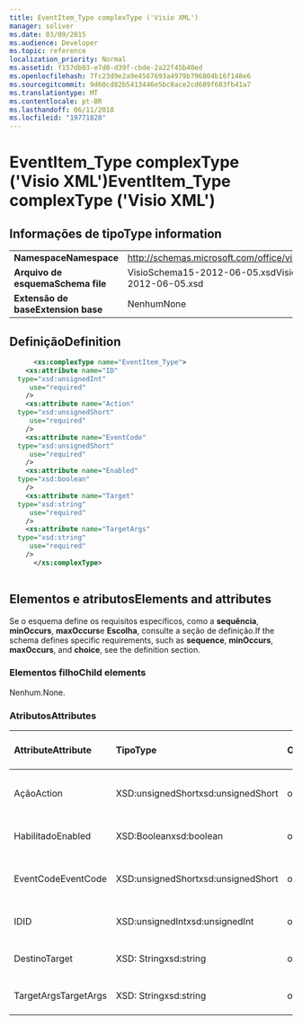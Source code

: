 ```yaml
---
title: EventItem_Type complexType ('Visio XML')
manager: soliver
ms.date: 03/09/2015
ms.audience: Developer
ms.topic: reference
localization_priority: Normal
ms.assetid: f157db03-e7d0-d39f-cbde-2a22f45b40ed
ms.openlocfilehash: 7fc23d9e2a9e4567693a4979b796804b16f148e6
ms.sourcegitcommit: 9d60cd82b5413446e5bc8ace2cd689f683fb41a7
ms.translationtype: MT
ms.contentlocale: pt-BR
ms.lasthandoff: 06/11/2018
ms.locfileid: "19771828"
---
```

# <a name="eventitemtype-complextype-visio-xml"></a><span data-ttu-id="56a77-102">EventItem_Type complexType ('Visio XML')</span><span class="sxs-lookup"><span data-stu-id="56a77-102">EventItem_Type complexType ('Visio XML')</span></span>

## <a name="type-information"></a><span data-ttu-id="56a77-103">Informações de tipo</span><span class="sxs-lookup"><span data-stu-id="56a77-103">Type information</span></span>

|||
|:-----|:-----|
|<span data-ttu-id="56a77-104">**Namespace**</span><span class="sxs-lookup"><span data-stu-id="56a77-104">**Namespace**</span></span> <br/> |http://schemas.microsoft.com/office/visio/2011/1/core  <br/> |
|<span data-ttu-id="56a77-105">**Arquivo de esquema**</span><span class="sxs-lookup"><span data-stu-id="56a77-105">**Schema file**</span></span> <br/> |<span data-ttu-id="56a77-106">VisioSchema15-2012-06-05.xsd</span><span class="sxs-lookup"><span data-stu-id="56a77-106">VisioSchema15-2012-06-05.xsd</span></span>  <br/> |
|<span data-ttu-id="56a77-107">**Extensão de base**</span><span class="sxs-lookup"><span data-stu-id="56a77-107">**Extension base**</span></span> <br/> |<span data-ttu-id="56a77-108">Nenhum</span><span class="sxs-lookup"><span data-stu-id="56a77-108">None</span></span>  <br/> |
   
## <a name="definition"></a><span data-ttu-id="56a77-109">Definição</span><span class="sxs-lookup"><span data-stu-id="56a77-109">Definition</span></span>

```XML
      <xs:complexType name="EventItem_Type">
    <xs:attribute name="ID"
  type="xsd:unsignedInt"
     use="required"
    />
    <xs:attribute name="Action"
  type="xsd:unsignedShort"
     use="required"
    />
    <xs:attribute name="EventCode"
  type="xsd:unsignedShort"
     use="required"
    />
    <xs:attribute name="Enabled"
  type="xsd:boolean"
    />
    <xs:attribute name="Target"
  type="xsd:string"
     use="required"
    />
    <xs:attribute name="TargetArgs"
  type="xsd:string"
     use="required"
    />
      </xs:complexType>
      
```

## <a name="elements-and-attributes"></a><span data-ttu-id="56a77-110">Elementos e atributos</span><span class="sxs-lookup"><span data-stu-id="56a77-110">Elements and attributes</span></span>

<span data-ttu-id="56a77-111">Se o esquema define os requisitos específicos, como a **sequência**, **minOccurs**, **maxOccurs**e **Escolha**, consulte a seção de definição.</span><span class="sxs-lookup"><span data-stu-id="56a77-111">If the schema defines specific requirements, such as **sequence**, **minOccurs**, **maxOccurs**, and **choice**, see the definition section.</span></span> 
  
### <a name="child-elements"></a><span data-ttu-id="56a77-112">Elementos filho</span><span class="sxs-lookup"><span data-stu-id="56a77-112">Child elements</span></span>

<span data-ttu-id="56a77-113">Nenhum.</span><span class="sxs-lookup"><span data-stu-id="56a77-113">None.</span></span>
  
### <a name="attributes"></a><span data-ttu-id="56a77-114">Atributos</span><span class="sxs-lookup"><span data-stu-id="56a77-114">Attributes</span></span>

|<span data-ttu-id="56a77-115">**Attribute**</span><span class="sxs-lookup"><span data-stu-id="56a77-115">**Attribute**</span></span>|<span data-ttu-id="56a77-116">**Tipo**</span><span class="sxs-lookup"><span data-stu-id="56a77-116">**Type**</span></span>|<span data-ttu-id="56a77-117">**Obrigatório**</span><span class="sxs-lookup"><span data-stu-id="56a77-117">**Required**</span></span>|<span data-ttu-id="56a77-118">**Descrição**</span><span class="sxs-lookup"><span data-stu-id="56a77-118">**Description**</span></span>|<span data-ttu-id="56a77-119">**Valores possíveis**</span><span class="sxs-lookup"><span data-stu-id="56a77-119">**Possible values**</span></span>|
|:-----|:-----|:-----|:-----|:-----|
|<span data-ttu-id="56a77-120">Ação</span><span class="sxs-lookup"><span data-stu-id="56a77-120">Action</span></span>  <br/> |<span data-ttu-id="56a77-121">XSD:unsignedShort</span><span class="sxs-lookup"><span data-stu-id="56a77-121">xsd:unsignedShort</span></span>  <br/> |<span data-ttu-id="56a77-122">obrigatório</span><span class="sxs-lookup"><span data-stu-id="56a77-122">required</span></span>  <br/> ||<span data-ttu-id="56a77-123">Valores do tipo xsd:unsignedShort.</span><span class="sxs-lookup"><span data-stu-id="56a77-123">Values of the xsd:unsignedShort type.</span></span>  <br/> |
|<span data-ttu-id="56a77-124">Habilitado</span><span class="sxs-lookup"><span data-stu-id="56a77-124">Enabled</span></span>  <br/> |<span data-ttu-id="56a77-125">XSD:Boolean</span><span class="sxs-lookup"><span data-stu-id="56a77-125">xsd:boolean</span></span>  <br/> |<span data-ttu-id="56a77-126">opcional</span><span class="sxs-lookup"><span data-stu-id="56a77-126">optional</span></span>  <br/> ||<span data-ttu-id="56a77-127">Valores do tipo xsd:boolean.</span><span class="sxs-lookup"><span data-stu-id="56a77-127">Values of the xsd:boolean type.</span></span>  <br/> |
|<span data-ttu-id="56a77-128">EventCode</span><span class="sxs-lookup"><span data-stu-id="56a77-128">EventCode</span></span>  <br/> |<span data-ttu-id="56a77-129">XSD:unsignedShort</span><span class="sxs-lookup"><span data-stu-id="56a77-129">xsd:unsignedShort</span></span>  <br/> |<span data-ttu-id="56a77-130">obrigatório</span><span class="sxs-lookup"><span data-stu-id="56a77-130">required</span></span>  <br/> ||<span data-ttu-id="56a77-131">Valores do tipo xsd:unsignedShort.</span><span class="sxs-lookup"><span data-stu-id="56a77-131">Values of the xsd:unsignedShort type.</span></span>  <br/> |
|<span data-ttu-id="56a77-132">ID</span><span class="sxs-lookup"><span data-stu-id="56a77-132">ID</span></span>  <br/> |<span data-ttu-id="56a77-133">XSD:unsignedInt</span><span class="sxs-lookup"><span data-stu-id="56a77-133">xsd:unsignedInt</span></span>  <br/> |<span data-ttu-id="56a77-134">obrigatório</span><span class="sxs-lookup"><span data-stu-id="56a77-134">required</span></span>  <br/> ||<span data-ttu-id="56a77-135">Valores do tipo xsd:unsignedInt.</span><span class="sxs-lookup"><span data-stu-id="56a77-135">Values of the xsd:unsignedInt type.</span></span>  <br/> |
|<span data-ttu-id="56a77-136">Destino</span><span class="sxs-lookup"><span data-stu-id="56a77-136">Target</span></span>  <br/> |<span data-ttu-id="56a77-137">XSD: String</span><span class="sxs-lookup"><span data-stu-id="56a77-137">xsd:string</span></span>  <br/> |<span data-ttu-id="56a77-138">obrigatório</span><span class="sxs-lookup"><span data-stu-id="56a77-138">required</span></span>  <br/> ||<span data-ttu-id="56a77-139">Valores do tipo xsd: String.</span><span class="sxs-lookup"><span data-stu-id="56a77-139">Values of the xsd:string type.</span></span>  <br/> |
|<span data-ttu-id="56a77-140">TargetArgs</span><span class="sxs-lookup"><span data-stu-id="56a77-140">TargetArgs</span></span>  <br/> |<span data-ttu-id="56a77-141">XSD: String</span><span class="sxs-lookup"><span data-stu-id="56a77-141">xsd:string</span></span>  <br/> |<span data-ttu-id="56a77-142">obrigatório</span><span class="sxs-lookup"><span data-stu-id="56a77-142">required</span></span>  <br/> ||<span data-ttu-id="56a77-143">Valores do tipo xsd: String.</span><span class="sxs-lookup"><span data-stu-id="56a77-143">Values of the xsd:string type.</span></span>  <br/> |
   

